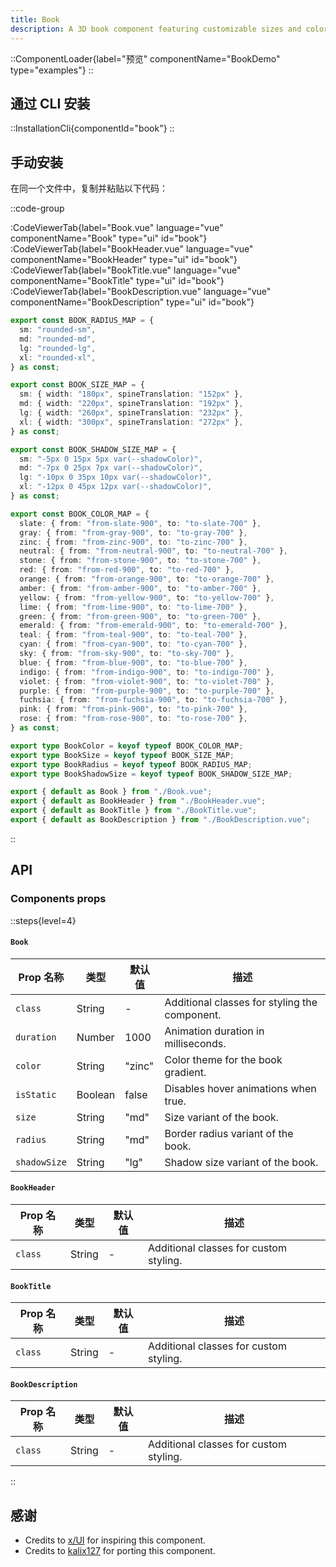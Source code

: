 ```yaml
---
title: Book
description: A 3D book component featuring customizable sizes and color gradients.
---
```


::ComponentLoader{label="预览" componentName="BookDemo" type="examples"}
::

## 通过 CLI 安装

::InstallationCli{componentId="book"}
::

## 手动安装

在同一个文件中，复制并粘贴以下代码： 

::code-group

:CodeViewerTab{label="Book.vue" language="vue" componentName="Book" type="ui" id="book"}
:CodeViewerTab{label="BookHeader.vue" language="vue" componentName="BookHeader" type="ui" id="book"}
:CodeViewerTab{label="BookTitle.vue" language="vue" componentName="BookTitle" type="ui" id="book"}
:CodeViewerTab{label="BookDescription.vue" language="vue" componentName="BookDescription" type="ui" id="book"}

```ts [index.ts]
export const BOOK_RADIUS_MAP = {
  sm: "rounded-sm",
  md: "rounded-md",
  lg: "rounded-lg",
  xl: "rounded-xl",
} as const;

export const BOOK_SIZE_MAP = {
  sm: { width: "180px", spineTranslation: "152px" },
  md: { width: "220px", spineTranslation: "192px" },
  lg: { width: "260px", spineTranslation: "232px" },
  xl: { width: "300px", spineTranslation: "272px" },
} as const;

export const BOOK_SHADOW_SIZE_MAP = {
  sm: "-5px 0 15px 5px var(--shadowColor)",
  md: "-7px 0 25px 7px var(--shadowColor)",
  lg: "-10px 0 35px 10px var(--shadowColor)",
  xl: "-12px 0 45px 12px var(--shadowColor)",
} as const;

export const BOOK_COLOR_MAP = {
  slate: { from: "from-slate-900", to: "to-slate-700" },
  gray: { from: "from-gray-900", to: "to-gray-700" },
  zinc: { from: "from-zinc-900", to: "to-zinc-700" },
  neutral: { from: "from-neutral-900", to: "to-neutral-700" },
  stone: { from: "from-stone-900", to: "to-stone-700" },
  red: { from: "from-red-900", to: "to-red-700" },
  orange: { from: "from-orange-900", to: "to-orange-700" },
  amber: { from: "from-amber-900", to: "to-amber-700" },
  yellow: { from: "from-yellow-900", to: "to-yellow-700" },
  lime: { from: "from-lime-900", to: "to-lime-700" },
  green: { from: "from-green-900", to: "to-green-700" },
  emerald: { from: "from-emerald-900", to: "to-emerald-700" },
  teal: { from: "from-teal-900", to: "to-teal-700" },
  cyan: { from: "from-cyan-900", to: "to-cyan-700" },
  sky: { from: "from-sky-900", to: "to-sky-700" },
  blue: { from: "from-blue-900", to: "to-blue-700" },
  indigo: { from: "from-indigo-900", to: "to-indigo-700" },
  violet: { from: "from-violet-900", to: "to-violet-700" },
  purple: { from: "from-purple-900", to: "to-purple-700" },
  fuchsia: { from: "from-fuchsia-900", to: "to-fuchsia-700" },
  pink: { from: "from-pink-900", to: "to-pink-700" },
  rose: { from: "from-rose-900", to: "to-rose-700" },
} as const;

export type BookColor = keyof typeof BOOK_COLOR_MAP;
export type BookSize = keyof typeof BOOK_SIZE_MAP;
export type BookRadius = keyof typeof BOOK_RADIUS_MAP;
export type BookShadowSize = keyof typeof BOOK_SHADOW_SIZE_MAP;

export { default as Book } from "./Book.vue";
export { default as BookHeader } from "./BookHeader.vue";
export { default as BookTitle } from "./BookTitle.vue";
export { default as BookDescription } from "./BookDescription.vue";
```

::

## API

### Components props

::steps{level=4}

#### `Book`

| Prop 名称    | 类型    | 默认值 | 描述                                          |
| ------------ | ------- | ------ | --------------------------------------------- |
| `class`      | String  | -      | Additional classes for styling the component. |
| `duration`   | Number  | 1000   | Animation duration in milliseconds.           |
| `color`      | String  | "zinc" | Color theme for the book gradient.            |
| `isStatic`   | Boolean | false  | Disables hover animations when true.          |
| `size`       | String  | "md"   | Size variant of the book.                     |
| `radius`     | String  | "md"   | Border radius variant of the book.            |
| `shadowSize` | String  | "lg"   | Shadow size variant of the book.              |

#### `BookHeader`

| Prop 名称 | 类型   | 默认值 | 描述                                   |
| --------- | ------ | ------ | -------------------------------------- |
| `class`   | String | -      | Additional classes for custom styling. |

#### `BookTitle`

| Prop 名称 | 类型   | 默认值 | 描述                                   |
| --------- | ------ | ------ | -------------------------------------- |
| `class`   | String | -      | Additional classes for custom styling. |

#### `BookDescription`

| Prop 名称 | 类型   | 默认值 | 描述                                   |
| --------- | ------ | ------ | -------------------------------------- |
| `class`   | String | -      | Additional classes for custom styling. |

::

## 感谢

- Credits to [x/UI](https://ui.3x.gl/docs/book) for inspiring this component.
- Credits to [kalix127](https://github.com/kalix127) for porting this component.
